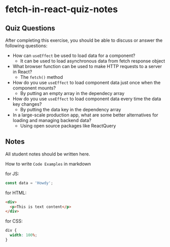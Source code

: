 # fetch-in-react-quiz-notes

## Quiz Questions

After completing this exercise, you should be able to discuss or answer the following questions:

- How can `useEffect` be used to load data for a component?
  - It can be used to load asynchronous data from fetch response object
- What browser function can be used to make HTTP requests to a server in React?
  - The `fetch()` method
- How do you use `useEffect` to load component data just once when the component mounts?
  - By putting an empty array in the dependecy array
- How do you use `useEffect` to load component data every time the data key changes?
  - By putting the data key in the dependency array
- In a large-scale production app, what are some better alternatives for loading and managing backend data?
  - Using open source packages like ReactQuery

## Notes

All student notes should be written here.

How to write `Code Examples` in markdown

for JS:

```javascript
const data = 'Howdy';
```

for HTML:

```html
<div>
  <p>This is text content</p>
</div>
```

for CSS:

```css
div {
  width: 100%;
}
```
